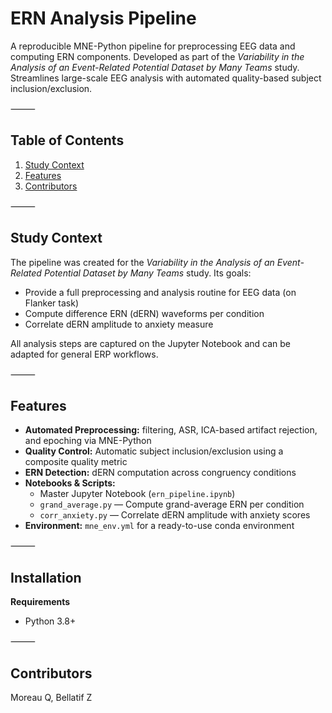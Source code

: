 # ERN Analysis Pipeline

A reproducible MNE-Python pipeline for preprocessing EEG data and computing ERN components. Developed as part of the *Variability in the Analysis of an Event-Related Potential Dataset by Many Teams* study. Streamlines large-scale EEG analysis with automated quality-based subject inclusion/exclusion.

⸻

## Table of Contents
1. [Study Context](#study-context)  
2. [Features](#features)  
3. [Contributors](#contributors)  

⸻

## Study Context

The pipeline was created for the *Variability in the Analysis of an Event-Related Potential Dataset by Many Teams* study. Its goals:
- Provide a full preprocessing and analysis routine for EEG data (on Flanker task)
- Compute difference ERN (dERN) waveforms per condition  
- Correlate dERN amplitude to anxiety measure

All analysis steps are captured on the Jupyter Notebook and can be adapted for general ERP workflows.

⸻

## Features
- **Automated Preprocessing:** filtering, ASR, ICA-based artifact rejection, and epoching via MNE-Python  
- **Quality Control:** Automatic subject inclusion/exclusion using a composite quality metric  
- **ERN Detection:** dERN computation across congruency conditions 
- **Notebooks & Scripts:**  
  - Master Jupyter Notebook (`ern_pipeline.ipynb`)  
  - `grand_average.py` — Compute grand-average ERN per condition  
  - `corr_anxiety.py` — Correlate dERN amplitude with anxiety scores  
- **Environment:** `mne_env.yml` for a ready-to-use conda environment  

⸻

## Installation

**Requirements**
- Python 3.8+  

⸻

## Contributors
Moreau Q, Bellatif Z  